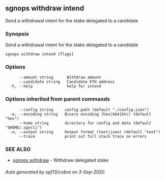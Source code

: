 ## sgnops withdraw intend

Send a withdrawal intent for the stake delegated to a candidate

### Synopsis

Send a withdrawal intent for the stake delegated to a candidate

```
sgnops withdraw intend [flags]
```

### Options

```
      --amount string      Withdraw amount
      --candidate string   Candidate ETH address
  -h, --help               help for intend
```

### Options inherited from parent commands

```
      --config string     config path (default "./config.json")
  -e, --encoding string   Binary encoding (hex|b64|btc) (default "hex")
      --home string       directory for config and data (default "$HOME/.sgncli")
  -o, --output string     Output format (text|json) (default "text")
      --trace             print out full stack trace on errors
```

### SEE ALSO

* [sgnops withdraw](sgnops_withdraw.md)	 - Withdraw delegated stake

###### Auto generated by spf13/cobra on 3-Sep-2020
